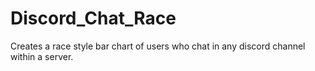 # Discord_Chat_Race
Creates a race style bar chart of users who chat in any discord channel within a server.
